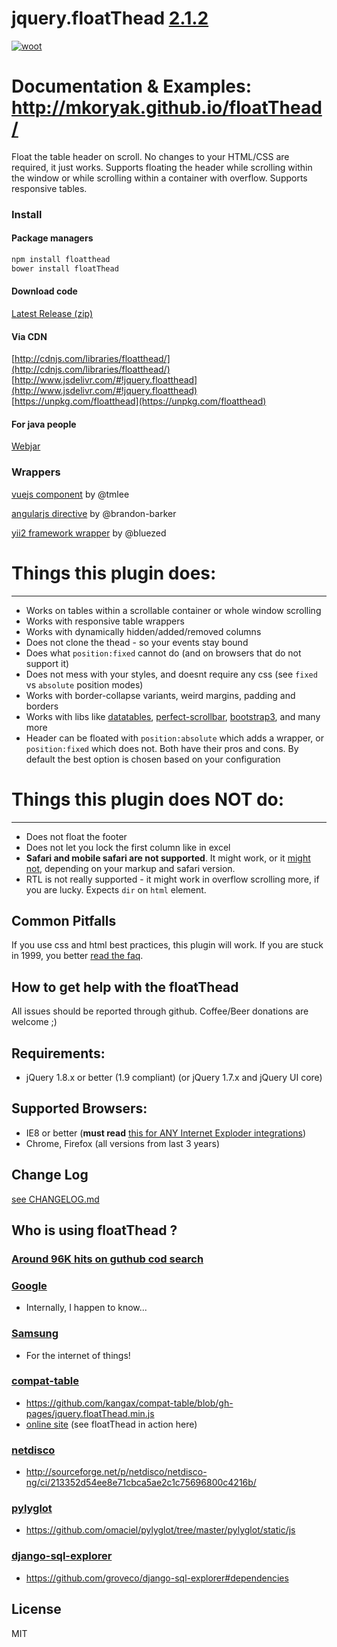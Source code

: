 jquery.floatThead [2.1.2](https://github.com/mkoryak/floatThead/releases)
=================
[![woot](http://giant.gfycat.com/AnyGloriousAlpaca.gif "or just click")](http://mkoryak.github.io/floatThead/)

# Documentation & Examples: http://mkoryak.github.io/floatThead/

Float the table header on scroll. No changes to your HTML/CSS are required, it just works.
Supports floating the header while scrolling within the window or while scrolling within a container with overflow.
Supports responsive tables.

### Install

#### Package managers
```bash
npm install floatthead
bower install floatThead
```
#### Download code
[Latest Release (zip)](https://github.com/mkoryak/floatThead/archive/2.1.2.zip)

#### Via CDN
[http://cdnjs.com/libraries/floatthead/](http://cdnjs.com/libraries/floatthead/)    
[http://www.jsdelivr.com/#!jquery.floatthead](http://www.jsdelivr.com/#!jquery.floatthead)    
[https://unpkg.com/floatthead](https://unpkg.com/floatthead)    

#### For java people
[Webjar](https://github.com/webjars/floatThead)

### Wrappers
[vuejs component](https://github.com/tmlee/vue-floatThead) by @tmlee

[angularjs directive](https://github.com/brandon-barker/angular-floatThead) by @brandon-barker

[yii2 framework wrapper](https://github.com/bluezed/yii2-floatThead) by @bluezed

# Things this plugin does:
---------
-   Works on tables within a scrollable container or whole window scrolling
-   Works with responsive table wrappers
-   Works with dynamically hidden/added/removed columns
-   Does not clone the thead - so your events stay bound
-   Does what `position:fixed` cannot do (and on browsers that do not support it)
-   Does not mess with your styles, and doesnt require any css (see `fixed` vs `absolute` position modes)
-   Works with border-collapse variants, weird margins, padding and borders
-   Works with libs like [datatables](http://datatables.net), [perfect-scrollbar](http://mkoryak.github.io/floatThead/examples/perfect-scrollbar/), [bootstrap3](http://mkoryak.github.io/floatThead/examples/bootstrap3/), and many more
-   Header can be floated with `position:absolute` which adds a wrapper, or `position:fixed` which does not. Both have their pros and cons. By default the best option is chosen based on your configuration


# Things this plugin does NOT do:
---------
-  Does not float the footer
-  Does not let you lock the first column like in excel
-  **Safari and mobile safari are not supported**. It might work, or it [might not](https://github.com/mkoryak/floatThead/issues/108), depending on your markup and safari version.
-  RTL is not really supported - it might work in overflow scrolling more, if you are lucky. Expects `dir` on `html` element. 


Common Pitfalls
------
If you use css and html best practices, this plugin will work. If you are stuck in 1999, you better [read the faq](http://mkoryak.github.io/floatThead/faq/).

How to get help with the floatThead
------------
All issues should be reported through github. Coffee/Beer donations are welcome ;)

Requirements:
-------------

-   jQuery 1.8.x or better (1.9 compliant) (or jQuery 1.7.x and jQuery UI core)

Supported Browsers:
-------------
-   IE8 or better (**must read** [this for ANY Internet Exploder integrations](http://mkoryak.github.io/floatThead/examples/row-groups/))
-   Chrome, Firefox (all versions from last 3 years)


Change Log
----------
[see CHANGELOG.md](https://github.com/mkoryak/floatThead/blob/master/CHANGELOG.md)


## Who is using floatThead ?

### [Around 96K hits on guthub cod search](https://github.com/search?q=floatThead&ref=reposearch&type=Code&utf8=%E2%9C%93)

### [Google](https://www.youtube.com/watch?v=dQw4w9WgXcQ) 
- Internally, I happen to know...

### [Samsung](https://github.com/Samsung/iotjscode/blob/3d4de15ea32d27dce5885b2c8c9e3a783c846311/www/scripts/app/main.js#L234)
- For the internet of things!

### [compat-table](https://github.com/kangax/compat-table/) 
- https://github.com/kangax/compat-table/blob/gh-pages/jquery.floatThead.min.js
- [online site](http://kangax.github.io/compat-table/es6/) (see floatThead in action here)

### [netdisco](http://netdisco.org)
- http://sourceforge.net/p/netdisco/netdisco-ng/ci/213352d54ee8e71cbca5ae2c1c75696800c4216b/

### [pylyglot](https://github.com/omaciel/pylyglot)
- https://github.com/omaciel/pylyglot/tree/master/pylyglot/static/js

### [django-sql-explorer](https://github.com/groveco/django-sql-explorer)
- https://github.com/groveco/django-sql-explorer#dependencies


License
-------
MIT
